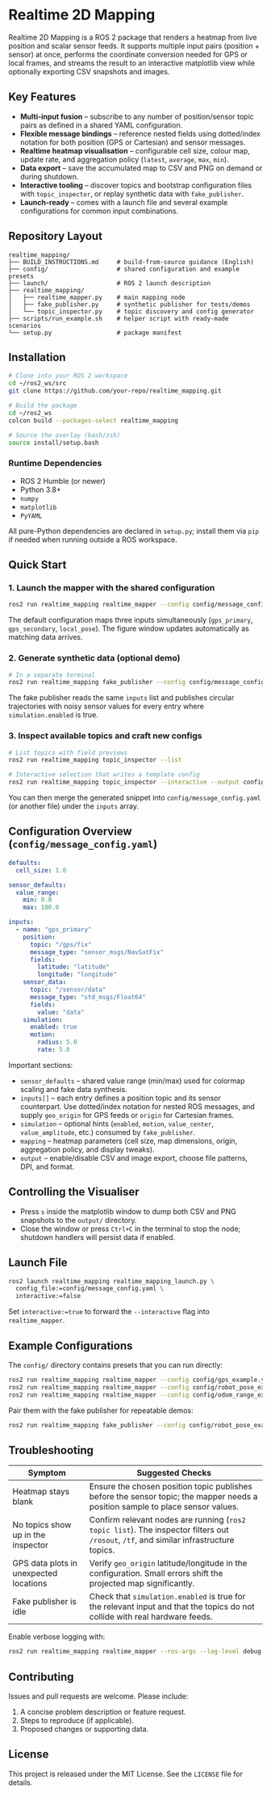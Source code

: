 # Realtime 2D Mapping

Realtime 2D Mapping is a ROS 2 package that renders a heatmap from live position and scalar sensor feeds. It supports multiple input pairs (position + sensor) at once, performs the coordinate conversion needed for GPS or local frames, and streams the result to an interactive matplotlib view while optionally exporting CSV snapshots and images.

## Key Features

- **Multi-input fusion** – subscribe to any number of position/sensor topic pairs as defined in a shared YAML configuration.
- **Flexible message bindings** – reference nested fields using dotted/index notation for both position (GPS or Cartesian) and sensor messages.
- **Realtime heatmap visualisation** – configurable cell size, colour map, update rate, and aggregation policy (`latest`, `average`, `max`, `min`).
- **Data export** – save the accumulated map to CSV and PNG on demand or during shutdown.
- **Interactive tooling** – discover topics and bootstrap configuration files with `topic_inspector`, or replay synthetic data with `fake_publisher`.
- **Launch-ready** – comes with a launch file and several example configurations for common input combinations.

## Repository Layout

```
realtime_mapping/
├── BUILD_INSTRUCTIONS.md     # build-from-source guidance (English)
├── config/                   # shared configuration and example presets
├── launch/                   # ROS 2 launch description
├── realtime_mapping/
│   ├── realtime_mapper.py    # main mapping node
│   ├── fake_publisher.py     # synthetic publisher for tests/demos
│   └── topic_inspector.py    # topic discovery and config generator
├── scripts/run_example.sh    # helper script with ready-made scenarios
└── setup.py                  # package manifest
```

## Installation

```bash
# Clone into your ROS 2 workspace
cd ~/ros2_ws/src
git clone https://github.com/your-repo/realtime_mapping.git

# Build the package
cd ~/ros2_ws
colcon build --packages-select realtime_mapping

# Source the overlay (bash/zsh)
source install/setup.bash
```

### Runtime Dependencies

- ROS 2 Humble (or newer)
- Python 3.8+
- `numpy`
- `matplotlib`
- `PyYAML`

All pure-Python dependencies are declared in `setup.py`; install them via `pip` if needed when running outside a ROS workspace.

## Quick Start

### 1. Launch the mapper with the shared configuration

```bash
ros2 run realtime_mapping realtime_mapper --config config/message_config.yaml
```

The default configuration maps three inputs simultaneously (`gps_primary`, `gps_secondary`, `local_pose`). The figure window updates automatically as matching data arrives.

### 2. Generate synthetic data (optional demo)

```bash
# In a separate terminal
ros2 run realtime_mapping fake_publisher --config config/message_config.yaml
```

The fake publisher reads the same `inputs` list and publishes circular trajectories with noisy sensor values for every entry where `simulation.enabled` is true.

### 3. Inspect available topics and craft new configs

```bash
# List topics with field previews
ros2 run realtime_mapping topic_inspector --list

# Interactive selection that writes a template config
ros2 run realtime_mapping topic_inspector --interactive --output config/generated_config.yaml
```

You can then merge the generated snippet into `config/message_config.yaml` (or another file) under the `inputs` array.

## Configuration Overview (`config/message_config.yaml`)

```yaml
defaults:
  cell_size: 1.0

sensor_defaults:
  value_range:
    min: 0.0
    max: 100.0

inputs:
  - name: "gps_primary"
    position:
      topic: "/gps/fix"
      message_type: "sensor_msgs/NavSatFix"
      fields:
        latitude: "latitude"
        longitude: "longitude"
    sensor_data:
      topic: "/sensor/data"
      message_type: "std_msgs/Float64"
      fields:
        value: "data"
    simulation:
      enabled: true
      motion:
        radius: 5.0
        rate: 5.0
```

Important sections:

- `sensor_defaults` – shared value range (min/max) used for colormap scaling and fake data synthesis.
- `inputs[]` – each entry defines a position topic and its sensor counterpart. Use dotted/index notation for nested ROS messages, and supply `geo_origin` for GPS feeds or `origin` for Cartesian frames.
- `simulation` – optional hints (`enabled`, `motion`, `value_center`, `value_amplitude`, etc.) consumed by `fake_publisher`.
- `mapping` – heatmap parameters (cell size, map dimensions, origin, aggregation policy, and display tweaks).
- `output` – enable/disable CSV and image export, choose file patterns, DPI, and format.

## Controlling the Visualiser

- Press `s` inside the matplotlib window to dump both CSV and PNG snapshots to the `output/` directory.
- Close the window or press `Ctrl+C` in the terminal to stop the node; shutdown handlers will persist data if enabled.

## Launch File

```bash
ros2 launch realtime_mapping realtime_mapping_launch.py \
  config_file:=config/message_config.yaml \
  interactive:=false
```

Set `interactive:=true` to forward the `--interactive` flag into `realtime_mapper`.

## Example Configurations

The `config/` directory contains presets that you can run directly:

```bash
ros2 run realtime_mapping realtime_mapper --config config/gps_example.yaml
ros2 run realtime_mapping realtime_mapper --config config/robot_pose_example.yaml
ros2 run realtime_mapping realtime_mapper --config config/odom_range_example.yaml
```

Pair them with the fake publisher for repeatable demos:

```bash
ros2 run realtime_mapping fake_publisher --config config/robot_pose_example.yaml
```

## Troubleshooting

| Symptom | Suggested Checks |
| --- | --- |
| Heatmap stays blank | Ensure the chosen position topic publishes before the sensor topic; the mapper needs a position sample to place sensor values. |
| No topics show up in the inspector | Confirm relevant nodes are running (`ros2 topic list`). The inspector filters out `/rosout`, `/tf`, and similar infrastructure topics. |
| GPS data plots in unexpected locations | Verify `geo_origin` latitude/longitude in the configuration. Small errors shift the projected map significantly. |
| Fake publisher is idle | Check that `simulation.enabled` is true for the relevant input and that the topics do not collide with real hardware feeds. |

Enable verbose logging with:

```bash
ros2 run realtime_mapping realtime_mapper --ros-args --log-level debug
```

## Contributing

Issues and pull requests are welcome. Please include:

1. A concise problem description or feature request.
2. Steps to reproduce (if applicable).
3. Proposed changes or supporting data.

## License

This project is released under the MIT License. See the `LICENSE` file for details.
